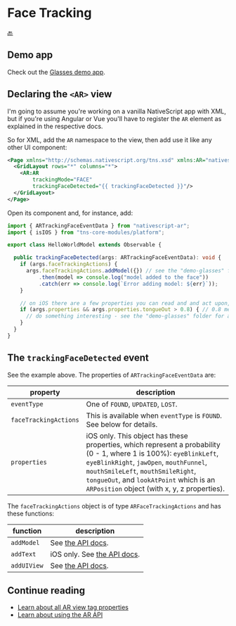 Face Tracking
=============

[🔙](../README.md)

## Demo app
Check out the [Glasses demo app](../demo-glasses).

## Declaring the `<AR>` view
I'm going to assume you're working on a vanilla NativeScript app with XML,
but if you're using Angular or Vue you'll have to register the `AR` element as explained in the respective docs.

So for XML, add the `AR` namespace to the view, then add use it like any other UI component:

```xml
<Page xmlns="http://schemas.nativescript.org/tns.xsd" xmlns:AR="nativescript-ar">
  <GridLayout rows="*" columns="*">
    <AR:AR
        trackingMode="FACE"
        trackingFaceDetected="{{ trackingFaceDetected }}"/>
  </GridLayout>
</Page>
```

Open its component and, for instance, add:

```typescript
import { ARTrackingFaceEventData } from "nativescript-ar";
import { isIOS } from "tns-core-modules/platform";

export class HelloWorldModel extends Observable {

  public trackingFaceDetected(args: ARTrackingFaceEventData): void {
    if (args.faceTrackingActions) {
      args.faceTrackingActions.addModel({}) // see the "demo-glasses" folder for an example
          .then(model => console.log("model added to the face"))
          .catch(err => console.log(`Error adding model: ${err}`));
    }

    // on iOS there are a few properties you can read and and act upon, for instance, when the user sticks out their tongue:
    if (args.properties && args.properties.tongueOut > 0.8) { // 0.8 means we're 80% sure the tongue is out
      // do something interesting - see the "demo-glasses" folder for an example
    }
  }
}
```

## The `trackingFaceDetected` event
See the example above. The properties of `ARTrackingFaceEventData` are:

|property|description
|---|---
|`eventType`|One of `FOUND`, `UPDATED`, `LOST`.
|`faceTrackingActions`|This is available when `eventType` is `FOUND`. See below for details.
|`properties`|iOS only. This object has these properties, which represent a probability (0 - 1, where 1 is 100%): `eyeBlinkLeft`, `eyeBlinkRight`, `jawOpen`, `mouthFunnel`, `mouthSmileLeft`, `mouthSmileRight`, `tongueOut`, and `lookAtPoint` which is an `ARPosition` object (with x, y, z properties).


The `faceTrackingActions` object is of type `ARFaceTrackingActions` and has these functions:

|function|description
|---|---
|`addModel`|See [the API docs](./api.md#addmodel).
|`addText`|iOS only. See [the API docs](./api.md#addtext).
|`addUIView`|See [the API docs](./api.md#adduiview).

## Continue reading
- [Learn about all AR view tag properties](./tag-properties.md)
- [Learn about using the AR API](./api.md)
